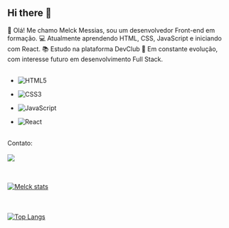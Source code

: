 ## Hi there 👋

👋 Olá! Me chamo Melck Messias, sou um desenvolvedor Front-end em formação.
💻 Atualmente aprendendo HTML, CSS, JavaScript e iniciando com React.
📚 Estudo na plataforma DevClub
🚀 Em constante evolução, com interesse futuro em desenvolvimento Full Stack.
<br>
<br>
- ![HTML5](https://img.shields.io/badge/html5-%23E34F26.svg?style=for-the-badge&logo=html5&logoColor=white)

- ![CSS3](https://img.shields.io/badge/css3-%231572B6.svg?style=for-the-badge&logo=css3&logoColor=white)

- ![JavaScript](https://img.shields.io/badge/javascript-%23323330.svg?style=for-the-badge&logo=javascript&logoColor=%23F7DF1E)

- ![React](https://img.shields.io/badge/react-%2320232a.svg?style=for-the-badge&logo=react&logoColor=%2361DAFB)
<br>
Contato:
<br>
<br>
<a href="https://www.linkedin.com/in/melck-messias-30aa7220b" target="_blank"> <img src="https://img.shields.io/badge/linkedin-%230077B5.svg?style=for-the-badge&logo=linkedin&logoColor=white](https://user-images.githubusercontent.com/99184393/188185026-93637cf8-67e9-439a-b33a-6feba7b8bd21.png"> </a>
<br>
<br>
<br>



[![Melck stats](https://github-readme-stats.vercel.app/api?username=melck01)](https://github.com/anuraghazra/github-readme-stats)
<br>
<br>
<br>
<br>
[![Top Langs](https://github-readme-stats.vercel.app/api/top-langs/?username=melck01)](https://github.com/anuraghazra/github-readme-stats)
